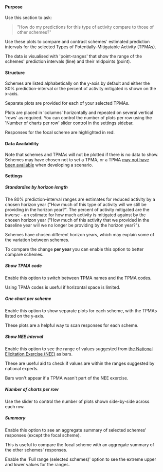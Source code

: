 #### Purpose

Use this section to ask:

> "How do my predictions for this type of activity compare to those of other schemes?"

Use these plots to compare and contrast schemes' estimated prediction intervals for the selected Types of Potentially-Mitigatable Activity (TPMAs).

The data is visualised with 'point-ranges' that show the range of the schemes' prediction intervals (line) and their midpoints (point).

#### Structure

Schemes are listed alphabetically on the y-axis by default and either the 80% prediction-interval or the percent of activity mitigated is shown on the x-axis.

Separate plots are provided for each of your selected TPMAs.

Plots are placed in 'columns' horizontally and repeated on several vertical 'rows' as required.
You can control the number of plots per row using the 'Number of charts per row' slider control in the settings sidebar.

Responses for the focal scheme are highlighted in red.

#### Data Availability

Note that schemes and TPMAs will not be plotted if there is no data to show.
Schemes may have chosen not to set a TPMA, or a TPMA [may not have been available](https://connect.strategyunitwm.nhs.uk/nhp/project_information/user_guide/mitigators_lookup.html) when developing a scenario.

#### Settings

##### Standardise by horizon length

The 80% prediction-interval ranges are estimates for reduced activity by a chosen horizon year ("How much of this type of activity will we still be providing in the horizon year?". 
The percent of activity mitigated are the inverse - an estimate for how much activity is mitigated against by the chosen horizon year ("How much of this activity that we provided in the baseline year will we no longer be providing by the horizon year?").

Schemes have chosen different horizon years, which may explain some of the variation between schemes.

To compare the change **per year** you can enable this option to better compare schemes.

##### Show TPMA code

Enable this option to switch between TPMA names and the TPMA codes.

Using TPMA codes is useful if horizontal space is limited.

##### One chart per scheme

Enable this option to show separate plots for each scheme, with the TPMAs listed on the y-axis.

These plots are a helpful way to scan responses for each scheme.

##### Show NEE interval

Enable this option to see the range of values suggested from [the National Elicitation Exercise (NEE)](https://doi.org/10.1136/bmjopen-2024-084632) as bars.

These are useful aid to check if values are within the ranges suggested by national experts.

Bars won't appear if a TPMA wasn't part of the NEE exercise.

##### Number of charts per row

Use the slider to control the number of plots shown side-by-side across each row.

##### Summary

Enable this option to see an aggregate summary of selected schemes' responses (except the focal scheme).

This is useful to compare the focal scheme with an aggregate summary of the other schemes' responses.

Enable the 'Full range (selected schemes)' option to see the extreme upper and lower values for the ranges.
